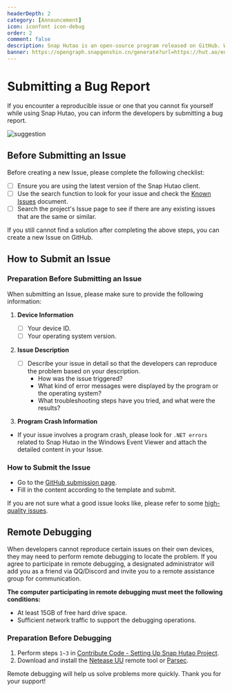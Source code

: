 ```yaml
---
headerDepth: 2
category: [Announcement]
icon: iconfont icon-debug
order: 2
comment: false
description: Snap Hutao is an open-source program released on GitHub. We also utilize the GitHub Issues feature to collect feedback and address any issues. You can submit problem reports through GitHub Issues.
banner: https://opengraph.snapgenshin.cn/generate?url=https://hut.ao/en/statements/bug-report.html
---
```


# Submitting a Bug Report

If you encounter a reproducible issue or one that you cannot fix yourself while using Snap Hutao, you can inform the developers by submitting a bug report.

![suggestion](https://img.alicdn.com/imgextra/i3/1797064093/O1CN01jXBMbe1g6du15k9kx_!!1797064093.jpg_.webp)

## Before Submitting an Issue

Before creating a new Issue, please complete the following checklist:

- [ ] Ensure you are using the latest version of the Snap Hutao client.
- [ ] Use the search function to look for your issue and check the [Known Issues](../advanced/known-issue.md) document.
- [ ] Search the project's Issue page to see if there are any existing issues that are the same or similar.

If you still cannot find a solution after completing the above steps, you can create a new Issue on GitHub.

## How to Submit an Issue

### Preparation Before Submitting an Issue

When submitting an Issue, please make sure to provide the following information:

1. **Device Information**

   - [ ] Your device ID.
   - [ ] Your operating system version.

2. **Issue Description**

   - [ ] Describe your issue in detail so that the developers can reproduce the problem based on your description.
     - How was the issue triggered?
     - What kind of error messages were displayed by the program or the operating system?
     - What troubleshooting steps have you tried, and what were the results?

3. **Program Crash Information**

- If your issue involves a program crash, please look for `.NET errors` related to Snap Hutao in the Windows Event Viewer and attach the detailed content in your Issue.

### How to Submit the Issue

- Go to the [GitHub submission page](https://github.com/DGP-Studio/Snap.Hutao/issues/new/choose).
- Fill in the content according to the template and submit.

If you are not sure what a good issue looks like, please refer to some [high-quality issues](https://github.com/DGP-Studio/Snap.Hutao/issues?q=is%3Aissue%20label%3A%E4%BC%98%E8%B4%A8%E9%97%AE%E9%A2%98).

## Remote Debugging

When developers cannot reproduce certain issues on their own devices, they may need to perform remote debugging to locate the problem. If you agree to participate in remote debugging, a designated administrator will add you as a friend via QQ/Discord and invite you to a remote assistance group for communication.

**The computer participating in remote debugging must meet the following conditions:**

- At least 15GB of free hard drive space.
- Sufficient network traffic to support the debugging operations.

### Preparation Before Debugging

1.  Perform steps `1~3` in [Contribute Code - Setting Up Snap Hutao Project](../development/contribute.md).
2.  Download and install the [Netease UU](https://uuyc.163.com/) remote tool or [Parsec](https://parsec.app/).

Remote debugging will help us solve problems more quickly. Thank you for your support!

